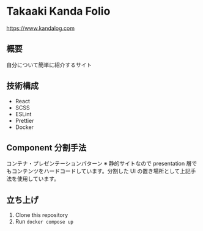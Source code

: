 # Takaaki Kanda Folio

https://www.kandalog.com

## 概要

自分について簡単に紹介するサイト

## 技術構成

- React
- SCSS
- ESLint
- Prettier
- Docker

## Component 分割手法

コンテナ・プレゼンテーションパターン
※ 静的サイトなので presentation 層でもコンテンツをハードコードしています。分割した UI の置き場所として上記手法を使用しています。

## 立ち上げ

1. Clone this repository
2. Run `docker compose up`
